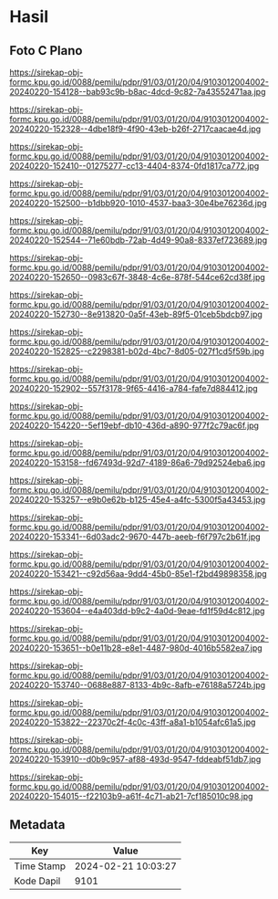 # Hasil

## Foto C Plano

https://sirekap-obj-formc.kpu.go.id/0088/pemilu/pdpr/91/03/01/20/04/9103012004002-20240220-154128--bab93c9b-b8ac-4dcd-9c82-7a43552471aa.jpg

https://sirekap-obj-formc.kpu.go.id/0088/pemilu/pdpr/91/03/01/20/04/9103012004002-20240220-152328--4dbe18f9-4f90-43eb-b26f-2717caacae4d.jpg

https://sirekap-obj-formc.kpu.go.id/0088/pemilu/pdpr/91/03/01/20/04/9103012004002-20240220-152410--01275277-cc13-4404-8374-0fd1817ca772.jpg

https://sirekap-obj-formc.kpu.go.id/0088/pemilu/pdpr/91/03/01/20/04/9103012004002-20240220-152500--b1dbb920-1010-4537-baa3-30e4be76236d.jpg

https://sirekap-obj-formc.kpu.go.id/0088/pemilu/pdpr/91/03/01/20/04/9103012004002-20240220-152544--71e60bdb-72ab-4d49-90a8-8337ef723689.jpg

https://sirekap-obj-formc.kpu.go.id/0088/pemilu/pdpr/91/03/01/20/04/9103012004002-20240220-152650--0983c67f-3848-4c6e-878f-544ce62cd38f.jpg

https://sirekap-obj-formc.kpu.go.id/0088/pemilu/pdpr/91/03/01/20/04/9103012004002-20240220-152730--8e913820-0a5f-43eb-89f5-01ceb5bdcb97.jpg

https://sirekap-obj-formc.kpu.go.id/0088/pemilu/pdpr/91/03/01/20/04/9103012004002-20240220-152825--c2298381-b02d-4bc7-8d05-027f1cd5f59b.jpg

https://sirekap-obj-formc.kpu.go.id/0088/pemilu/pdpr/91/03/01/20/04/9103012004002-20240220-152902--557f3178-9f65-4416-a784-fafe7d884412.jpg

https://sirekap-obj-formc.kpu.go.id/0088/pemilu/pdpr/91/03/01/20/04/9103012004002-20240220-154220--5ef19ebf-db10-436d-a890-977f2c79ac6f.jpg

https://sirekap-obj-formc.kpu.go.id/0088/pemilu/pdpr/91/03/01/20/04/9103012004002-20240220-153158--fd67493d-92d7-4189-86a6-79d92524eba6.jpg

https://sirekap-obj-formc.kpu.go.id/0088/pemilu/pdpr/91/03/01/20/04/9103012004002-20240220-153257--e9b0e62b-b125-45e4-a4fc-5300f5a43453.jpg

https://sirekap-obj-formc.kpu.go.id/0088/pemilu/pdpr/91/03/01/20/04/9103012004002-20240220-153341--6d03adc2-9670-447b-aeeb-f6f797c2b61f.jpg

https://sirekap-obj-formc.kpu.go.id/0088/pemilu/pdpr/91/03/01/20/04/9103012004002-20240220-153421--c92d56aa-9dd4-45b0-85e1-f2bd49898358.jpg

https://sirekap-obj-formc.kpu.go.id/0088/pemilu/pdpr/91/03/01/20/04/9103012004002-20240220-153604--e4a403dd-b9c2-4a0d-9eae-fd1f59d4c812.jpg

https://sirekap-obj-formc.kpu.go.id/0088/pemilu/pdpr/91/03/01/20/04/9103012004002-20240220-153651--b0e11b28-e8e1-4487-980d-4016b5582ea7.jpg

https://sirekap-obj-formc.kpu.go.id/0088/pemilu/pdpr/91/03/01/20/04/9103012004002-20240220-153740--0688e887-8133-4b9c-8afb-e76188a5724b.jpg

https://sirekap-obj-formc.kpu.go.id/0088/pemilu/pdpr/91/03/01/20/04/9103012004002-20240220-153822--22370c2f-4c0c-43ff-a8a1-b1054afc61a5.jpg

https://sirekap-obj-formc.kpu.go.id/0088/pemilu/pdpr/91/03/01/20/04/9103012004002-20240220-153910--d0b9c957-af88-493d-9547-fddeabf51db7.jpg

https://sirekap-obj-formc.kpu.go.id/0088/pemilu/pdpr/91/03/01/20/04/9103012004002-20240220-154015--f22103b9-a61f-4c71-ab21-7cf185010c98.jpg


## Metadata

| Key        | Value               |
| ---------- | ------------------- |
| Time Stamp | 2024-02-21 10:03:27 |
| Kode Dapil | 9101                |



